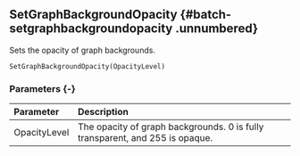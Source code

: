 ## SetGraphBackgroundOpacity {#batch-setgraphbackgroundopacity .unnumbered}

Sets the opacity of graph backgrounds.

```{sql}
SetGraphBackgroundOpacity(OpacityLevel)
```

### Parameters {-}

**Parameter** | **Description**
| :-- | :-- |
OpacityLevel | The opacity of graph backgrounds. 0 is fully transparent, and 255 is opaque.
